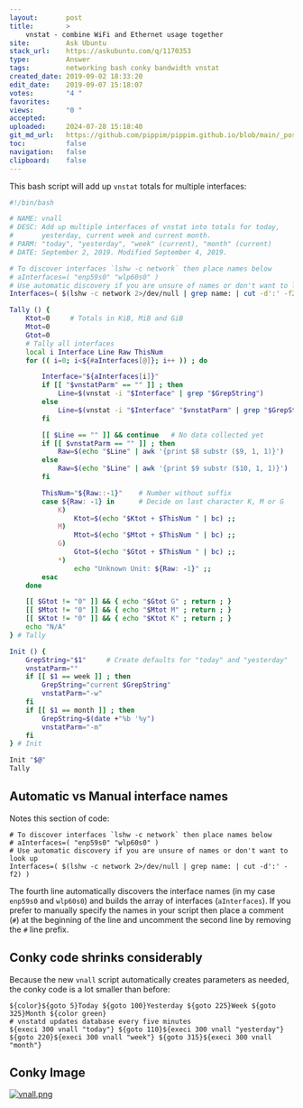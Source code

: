 ```yaml
---
layout:       post
title:        >
    vnstat - combine WiFi and Ethernet usage together
site:         Ask Ubuntu
stack_url:    https://askubuntu.com/q/1170353
type:         Answer
tags:         networking bash conky bandwidth vnstat
created_date: 2019-09-02 18:33:20
edit_date:    2019-09-07 15:18:07
votes:        "4 "
favorites:    
views:        "0 "
accepted:     
uploaded:     2024-07-28 15:18:40
git_md_url:   https://github.com/pippim/pippim.github.io/blob/main/_posts/2019/2019-09-02-vnstat-combine-WiFi-and-Ethernet-usage-together.md
toc:          false
navigation:   false
clipboard:    false
---
```


This bash script will add up `vnstat` totals for multiple interfaces:

<!-- Lanaguage-all: lang-bash -->

``` bash
#!/bin/bash

# NAME: vnall
# DESC: Add up multiple interfaces of vnstat into totals for today,
#       yesterday, current week and current month.
# PARM: "today", "yesterday", "week" (current), "month" (current)
# DATE: September 2, 2019. Modified September 4, 2019.

# To discover interfaces `lshw -c network` then place names below
# aInterfaces=( "enp59s0" "wlp60s0" )
# Use automatic discovery if you are unsure of names or don't want to look up
Interfaces=( $(lshw -c network 2>/dev/null | grep name: | cut -d':' -f2) )

Tally () {
    Ktot=0     # Totals in KiB, MiB and GiB
    Mtot=0
    Gtot=0
    # Tally all interfaces
    local i Interface Line Raw ThisNum
    for (( i=0; i<${#aInterfaces[@]}; i++ )) ; do

        Interface="${aInterfaces[i]}"
        if [[ "$vnstatParm" == "" ]] ; then
            Line=$(vnstat -i "$Interface" | grep "$GrepString")
        else
            Line=$(vnstat -i "$Interface" "$vnstatParm" | grep "$GrepString")
        fi

        [[ $Line == "" ]] && continue   # No data collected yet
        if [[ $vnstatParm == "" ]] ; then
            Raw=$(echo "$Line" | awk '{print $8 substr ($9, 1, 1)}')
        else
            Raw=$(echo "$Line" | awk '{print $9 substr ($10, 1, 1)}')
        fi

        ThisNum="${Raw::-1}"    # Number without suffix
        case ${Raw: -1} in      # Decide on last character K, M or G
            K)
                Ktot=$(echo "$Ktot + $ThisNum " | bc) ;;
            M)
                Mtot=$(echo "$Mtot + $ThisNum " | bc) ;;
            G)
                Gtot=$(echo "$Gtot + $ThisNum " | bc) ;;
            *)
                echo "Unknown Unit: ${Raw: -1}" ;;
        esac
    done

    [[ $Gtot != "0" ]] && { echo "$Gtot G" ; return ; }
    [[ $Mtot != "0" ]] && { echo "$Mtot M" ; return ; }
    [[ $Ktot != "0" ]] && { echo "$Ktot K" ; return ; }
    echo "N/A"
} # Tally

Init () {
    GrepString="$1"     # Create defaults for "today" and "yesterday"
    vnstatParm=""
    if [[ $1 == week ]] ; then
        GrepString="current $GrepString"
        vnstatParm="-w"
    fi
    if [[ $1 == month ]] ; then
        GrepString=$(date +"%b '%y")
        vnstatParm="-m"
    fi
} # Init

Init "$@"
Tally
```

## Automatic vs Manual interface names

Notes this section of code:

``` 
# To discover interfaces `lshw -c network` then place names below
# aInterfaces=( "enp59s0" "wlp60s0" )
# Use automatic discovery if you are unsure of names or don't want to look up
Interfaces=( $(lshw -c network 2>/dev/null | grep name: | cut -d':' -f2) )
```

The fourth line automatically discovers the interface names (in my case `enp59s0` and `wlp60s0`) and builds the array of interfaces (`aInterfaces`). If you prefer to manually specify the names in your script then place a comment (`#`) at the beginning of the line and uncomment the second line by removing the `#` line prefix.

## Conky code shrinks considerably

Because the new `vnall` script automatically creates parameters as needed, the conky code is a lot smaller than before:

``` 
${color}${goto 5}Today ${goto 100}Yesterday ${goto 225}Week ${goto 325}Month ${color green}
# vnstatd updates database every five minutes
${execi 300 vnall "today"} ${goto 110}${execi 300 vnall "yesterday"} ${goto 220}${execi 300 vnall "week"} ${goto 315}${execi 300 vnall "month"}
```

## Conky Image

[![vnall.png][1]][1]


  [1]: https://i.sstatic.net/iUkgD.png


